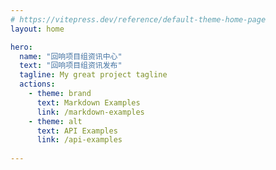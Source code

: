 ```yaml
---
# https://vitepress.dev/reference/default-theme-home-page
layout: home

hero:
  name: "回响项目组资讯中心"
  text: "回响项目组资讯发布"
  tagline: My great project tagline
  actions:
    - theme: brand
      text: Markdown Examples
      link: /markdown-examples
    - theme: alt
      text: API Examples
      link: /api-examples
      
---
```


